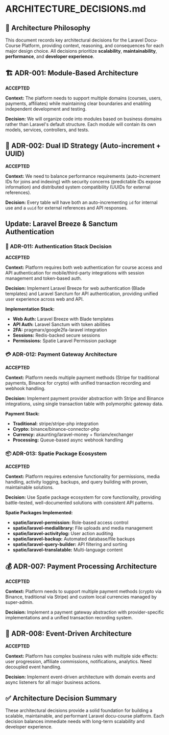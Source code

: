 # ARCHITECTURE_DECISIONS.md

## 🎯 Architecture Philosophy

This document records key architectural decisions for the Laravel Docu-Course Platform, providing context, reasoning, and consequences for each major design choice. All decisions prioritize **scalability**, **maintainability**, **performance**, and **developer experience**.

## 🏗️ ADR-001: Module-Based Architecture

**ACCEPTED**

**Context:** The platform needs to support multiple domains (courses, users, payments, affiliates) while maintaining clear boundaries and enabling independent development and testing.

**Decision:** We will organize code into modules based on business domains rather than Laravel's default structure. Each module will contain its own models, services, controllers, and tests.

## 🔑 ADR-002: Dual ID Strategy (Auto-increment + UUID)

**ACCEPTED**

**Context:** We need to balance performance requirements (auto-increment IDs for joins and indexing) with security concerns (predictable IDs expose information) and distributed system compatibility (UUIDs for external references).

**Decision:** Every table will have both an auto-incrementing `id` for internal use and a `uuid` for external references and API responses.

## Update: Laravel Breeze & Sanctum Authentication

### 🔐 ADR-011: Authentication Stack Decision

**ACCEPTED**

**Context:** Platform requires both web authentication for course access and API authentication for mobile/third-party integrations with session management and token-based auth.

**Decision:** Implement Laravel Breeze for web authentication (Blade templates) and Laravel Sanctum for API authentication, providing unified user experience across web and API.

**Implementation Stack:**
- **Web Auth:** Laravel Breeze with Blade templates
- **API Auth:** Laravel Sanctum with token abilities
- **2FA:** pragmarx/google2fa-laravel integration
- **Sessions:** Redis-backed secure sessions
- **Permissions:** Spatie Laravel Permission package

### 💳 ADR-012: Payment Gateway Architecture

**ACCEPTED**

**Context:** Platform needs multiple payment methods (Stripe for traditional payments, Binance for crypto) with unified transaction recording and webhook handling.

**Decision:** Implement payment provider abstraction with Stripe and Binance integrations, using single transaction table with polymorphic gateway data.

**Payment Stack:**
- **Traditional:** stripe/stripe-php integration
- **Crypto:** binance/binance-connector-php
- **Currency:** akaunting/laravel-money + florianv/exchanger
- **Processing:** Queue-based async webhook handling

### 📦 ADR-013: Spatie Package Ecosystem

**ACCEPTED**

**Context:** Platform requires extensive functionality for permissions, media handling, activity logging, backups, and query building with proven, maintainable solutions.

**Decision:** Use Spatie package ecosystem for core functionality, providing battle-tested, well-documented solutions with consistent API patterns.

**Spatie Packages Implemented:**
- **spatie/laravel-permission:** Role-based access control
- **spatie/laravel-medialibrary:** File uploads and media management
- **spatie/laravel-activitylog:** User action auditing
- **spatie/laravel-backup:** Automated database/file backups
- **spatie/laravel-query-builder:** API filtering and sorting
- **spatie/laravel-translatable:** Multi-language content

## 💰 ADR-007: Payment Processing Architecture

**ACCEPTED**

**Context:** Platform needs to support multiple payment methods (crypto via Binance, traditional via Stripe) and custom local currencies managed by super-admin.

**Decision:** Implement a payment gateway abstraction with provider-specific implementations and a unified transaction recording system.

## 🎯 ADR-008: Event-Driven Architecture

**ACCEPTED**

**Context:** Platform has complex business rules with multiple side effects: user progression, affiliate commissions, notifications, analytics. Need decoupled event handling.

**Decision:** Implement event-driven architecture with domain events and async listeners for all major business actions.

## ✅ Architecture Decision Summary

These architectural decisions provide a solid foundation for building a scalable, maintainable, and performant Laravel docu-course platform. Each decision balances immediate needs with long-term scalability and developer experience.


